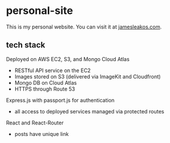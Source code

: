 # personal-site

This is my personal website. You can visit it at [jamesleakos.com](http://www.jamesleakos.com).

## tech stack
Deployed on AWS EC2, S3, and Mongo Cloud Atlas
* RESTful API service on the EC2
* Images stored on S3 (delivered via ImageKit and Cloudfront)
* Mongo DB on Cloud Atlas
* HTTPS through Route 53

Express.js with passport.js for authentication
* all access to deployed services managed via protected routes

React and React-Router
* posts have unique link
